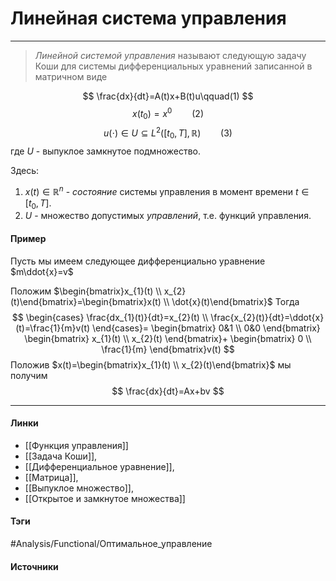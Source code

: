 # Линейная система управления
***
>*Линейной системой управления* называют следующую задачу Коши для системы дифференциальных уравнений записанной в матричном виде

$$
\frac{dx}{dt}=A(t)x+B(t)u\qquad(1)
$$
$$
x(t_{0})=x^{0}\qquad(2)
$$
$$
u(\cdot)\in U\subseteq L^{2}([t_{0},T],\mathbb{R})\qquad(3)
$$
где $U$ - выпуклое замкнутое подмножество.

Здесь: 
1. $x(t)\in\mathbb{R}^{n}$ - *состояние* системы управления в момент времени $t\in[t_{0},T]$.
2. $U$ - множество допустимых *управлений*, т.е. функций управления.

#### Пример
Пусть мы имеем следующее дифференциально уравнение $m\ddot{x}=v$

Положим $\begin{bmatrix}x_{1}(t) \\ x_{2}(t)\end{bmatrix}=\begin{bmatrix}x(t) \\ \dot{x}(t)\end{bmatrix}$
Тогда
$$
\begin{cases}
\frac{dx_{1}(t)}{dt}=x_{2}(t) \\
\frac{x_{2}(t)}{dt}=\ddot{x}(t)=\frac{1}{m}v(t)
\end{cases}=
\begin{bmatrix}
0&1 \\ 0&0
\end{bmatrix}
\begin{bmatrix}
x_{1}(t) \\ x_{2}(t)
\end{bmatrix}+
\begin{bmatrix}
0 \\ \frac{1}{m}
\end{bmatrix}v(t)
$$
Положив $x(t)=\begin{bmatrix}x_{1}(t) \\ x_{2}(t)\end{bmatrix}$ мы получим
$$
\frac{dx}{dt}=Ax+bv
$$
***
#### Линки
- [[Функция управления]]
- [[Задача Коши]],
- [[Дифференциальное уравнение]],
- [[Матрица]],
- [[Выпуклое множество]],
- [[Открытое и замкнутое множества]]
#### Тэги
 #Analysis/Functional/Оптимальное_управление 
#### Источники
